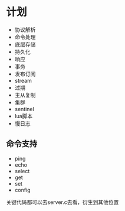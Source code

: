 # 计划
- 协议解析
- 命令处理
- 底层存储
- 持久化
- 响应
- 事务
- 发布订阅
- stream
- 过期
- 主从复制
- 集群
- sentinel
- lua脚本
- 慢日志

## 命令支持
- ping
- echo
- select
- get
- set
- config


关键代码都可以去server.c去看，衍生到其他位置